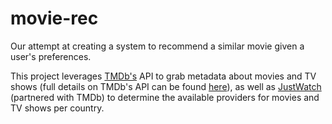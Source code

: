 # movie-rec
Our attempt at creating a system to recommend a similar movie given a user's preferences.

This project leverages [TMDb's](https://www.themoviedb.org) API to grab metadata about movies and TV shows (full details
on TMDb's API can be found [here](https://developers.themoviedb.org/3/getting-started/introduction)), as well as
[JustWatch](https://www.justwatch.com/) (partnered with TMDb) to determine the available providers for movies and TV
shows per country.